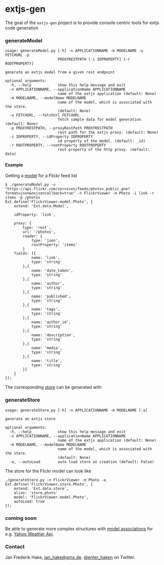 extjs-gen
=========

The goal of the `extjs-gen` project is to provide console centric tools for extjs code generation

### generateModel

```
usage: generateModel.py [-h] -n APPLICATIONNAME -m MODELNAME -u FETCHURL -p
                        PROXYRESTPATH [-i IDPROPERTY] [-r ROOTPROPERTY]

generate an extjs model from a given rest endpoint

optional arguments:
  -h, --help            show this help message and exit
  -n APPLICATIONNAME, --applicationName APPLICATIONNAME
                        name of the extjs application (default: None)
  -m MODELNAME, --modelName MODELNAME
                        name of the model, which is associated with the store.
                        (default: None)
  -u FETCHURL, --fetchUrl FETCHURL
                        fetch sample data for model generation (default: None)
  -p PROXYRESTPATH, --proxyRestPath PROXYRESTPATH
                        rest path for the extjs proxy. (default: None)
  -i IDPROPERTY, --idProperty IDPROPERTY
                        id property of the model. (default: _id)
  -r ROOTPROPERTY, --rootProperty ROOTPROPERTY
                        root property of the http proxy. (default: data)
```

#### Example

Getting a [model](http://docs.sencha.com/extjs/6.0/6.0.1-classic/#!/api/Ext.data.Model) for a Flickr feed list


```
$ ./generateModel.py -u "https://api.flickr.com/services/feeds/photos_public.gne?format=json&nojsoncallback=true" -n FlickrViewer -m Photo -i link -r items -p /photos
Ext.define('FlickrViewer.model.Photo', {
    extend: 'Ext.data.Model',

    idProperty: 'link',

    proxy: {
        type: 'rest',
        url: '/photos',
        reader: {
            type: 'json',
            rootProperty: 'items'
        }
    fields: [{
            name: 'link',
            type: 'string'
        },{
            name: 'date_taken',
            type: 'string'
        },{
            name: 'author',
            type: 'string'
        },{
            name: 'published',
            type: 'string'
        },{
            name: 'tags',
            type: 'string'
        },{
            name: 'author_id',
            type: 'string'
        },{
            name: 'description',
            type: 'string'
        },{
            name: 'media',
            type: 'string'
        },{
            name: 'title',
            type: 'string'
        }]
    }
});
```

The corresponding [store](http://docs.sencha.com/extjs/6.0/6.0.1-classic/#!/api/Ext.data.Store) can be generated with

### generateStore

```
usage: generateStore.py [-h] -n APPLICATIONNAME -m MODELNAME [-a]

generate an extjs store

optional arguments:
  -h, --help            show this help message and exit
  -n APPLICATIONNAME, --applicationName APPLICATIONNAME
                        name of the extjs application (default: None)
  -m MODELNAME, --modelName MODELNAME
                        name of the model, which is associated with the store.
                        (default: None)
  -a, --autoLoad        auto load store on creation (default: False)
```

The store for the Flickr model can look like

```
./generateStore.py -n FlickrViewer -m Photo -a
Ext.define('FlickrViewer.store.Photo', {
    extend: 'Ext.data.store',
    alias: 'store.photo'
    model: 'FlickrViewer.model.Photo',
    autoLoad: true 
});
```

### coming soon 

Be able to generate more complex structures with [model associations](http://docs.sencha.com/extjs/6.0/6.0.1-classic/#!/api/Ext.data.schema.Association) for e.g. [Yahoo Weather Api](https://developer.yahoo.com/weather/).

### Contact

Jan Frederik Hake, <jan_hake@gmx.de>. [@enter_haken](https://twitter.com/enter_haken) on Twitter.
